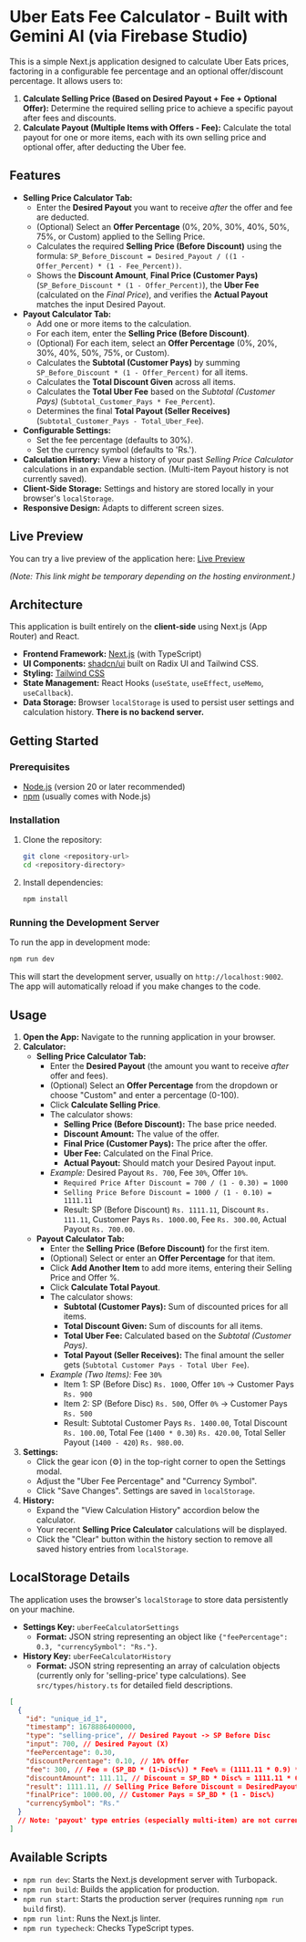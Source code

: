 <!-- This application was initially generated by AI and may require further refinement. -->

# Uber Eats Fee Calculator - Built with Gemini AI (via Firebase Studio)

This is a simple Next.js application designed to calculate Uber Eats prices, factoring in a configurable fee percentage and an optional offer/discount percentage. It allows users to:

1.  **Calculate Selling Price (Based on Desired Payout + Fee + Optional Offer):** Determine the required selling price to achieve a specific payout after fees and discounts.
2.  **Calculate Payout (Multiple Items with Offers - Fee):** Calculate the total payout for one or more items, each with its own selling price and optional offer, after deducting the Uber fee.

## Features

*   **Selling Price Calculator Tab:**
    *   Enter the **Desired Payout** you want to receive *after* the offer and fee are deducted.
    *   (Optional) Select an **Offer Percentage** (0%, 20%, 30%, 40%, 50%, 75%, or Custom) applied to the Selling Price.
    *   Calculates the required **Selling Price (Before Discount)** using the formula: `SP_Before_Discount = Desired_Payout / ((1 - Offer_Percent) * (1 - Fee_Percent))`.
    *   Shows the **Discount Amount**, **Final Price (Customer Pays)** (`SP_Before_Discount * (1 - Offer_Percent)`), the **Uber Fee** (calculated on the *Final Price*), and verifies the **Actual Payout** matches the input Desired Payout.
*   **Payout Calculator Tab:**
    *   Add one or more items to the calculation.
    *   For each item, enter the **Selling Price (Before Discount)**.
    *   (Optional) For each item, select an **Offer Percentage** (0%, 20%, 30%, 40%, 50%, 75%, or Custom).
    *   Calculates the **Subtotal (Customer Pays)** by summing `SP_Before_Discount * (1 - Offer_Percent)` for all items.
    *   Calculates the **Total Discount Given** across all items.
    *   Calculates the **Total Uber Fee** based on the *Subtotal (Customer Pays)* (`Subtotal_Customer_Pays * Fee_Percent`).
    *   Determines the final **Total Payout (Seller Receives)** (`Subtotal_Customer_Pays - Total_Uber_Fee`).
*   **Configurable Settings:**
    *   Set the fee percentage (defaults to 30%).
    *   Set the currency symbol (defaults to 'Rs.').
*   **Calculation History:** View a history of your past *Selling Price Calculator* calculations in an expandable section. (Multi-item Payout history is not currently saved).
*   **Client-Side Storage:** Settings and history are stored locally in your browser's `localStorage`.
*   **Responsive Design:** Adapts to different screen sizes.

## Live Preview

You can try a live preview of the application here: [Live Preview](https://9000-idx-studio-1746447866480.cluster-fdkw7vjj7bgguspe3fbbc25tra.cloudworkstations.dev)

*(Note: This link might be temporary depending on the hosting environment.)*

## Architecture

This application is built entirely on the **client-side** using Next.js (App Router) and React.

*   **Frontend Framework:** [Next.js](https://nextjs.org/) (with TypeScript)
*   **UI Components:** [shadcn/ui](https://ui.shadcn.com/) built on Radix UI and Tailwind CSS.
*   **Styling:** [Tailwind CSS](https://tailwindcss.com/)
*   **State Management:** React Hooks (`useState`, `useEffect`, `useMemo`, `useCallback`).
*   **Data Storage:** Browser `localStorage` is used to persist user settings and calculation history. **There is no backend server.**

## Getting Started

### Prerequisites

*   [Node.js](https://nodejs.org/) (version 20 or later recommended)
*   [npm](https://www.npmjs.com/) (usually comes with Node.js)

### Installation

1.  Clone the repository:
    ```bash
    git clone <repository-url>
    cd <repository-directory>
    ```
2.  Install dependencies:
    ```bash
    npm install
    ```

### Running the Development Server

To run the app in development mode:

```bash
npm run dev
```

This will start the development server, usually on `http://localhost:9002`. The app will automatically reload if you make changes to the code.

## Usage

1.  **Open the App:** Navigate to the running application in your browser.
2.  **Calculator:**
    *   **Selling Price Calculator Tab:**
        *   Enter the **Desired Payout** (the amount you want to receive *after* offer and fees).
        *   (Optional) Select an **Offer Percentage** from the dropdown or choose "Custom" and enter a percentage (0-100).
        *   Click **Calculate Selling Price**.
        *   The calculator shows:
            *   **Selling Price (Before Discount):** The base price needed.
            *   **Discount Amount:** The value of the offer.
            *   **Final Price (Customer Pays):** The price after the offer.
            *   **Uber Fee:** Calculated on the Final Price.
            *   **Actual Payout:** Should match your Desired Payout input.
        *   *Example:* Desired Payout `Rs. 700`, Fee `30%`, Offer `10%`.
            *   `Required Price After Discount = 700 / (1 - 0.30) = 1000`
            *   `Selling Price Before Discount = 1000 / (1 - 0.10) = 1111.11`
            *   Result: SP (Before Discount) `Rs. 1111.11`, Discount `Rs. 111.11`, Customer Pays `Rs. 1000.00`, Fee `Rs. 300.00`, Actual Payout `Rs. 700.00`.
    *   **Payout Calculator Tab:**
        *   Enter the **Selling Price (Before Discount)** for the first item.
        *   (Optional) Select or enter an **Offer Percentage** for that item.
        *   Click **Add Another Item** to add more items, entering their Selling Price and Offer %.
        *   Click **Calculate Total Payout**.
        *   The calculator shows:
            *   **Subtotal (Customer Pays):** Sum of discounted prices for all items.
            *   **Total Discount Given:** Sum of discounts for all items.
            *   **Total Uber Fee:** Calculated based on the *Subtotal (Customer Pays)*.
            *   **Total Payout (Seller Receives):** The final amount the seller gets (`Subtotal Customer Pays - Total Uber Fee`).
        *   *Example (Two Items):* Fee `30%`
            *   Item 1: SP (Before Disc) `Rs. 1000`, Offer `10%` -> Customer Pays `Rs. 900`
            *   Item 2: SP (Before Disc) `Rs. 500`, Offer `0%` -> Customer Pays `Rs. 500`
            *   Result: Subtotal Customer Pays `Rs. 1400.00`, Total Discount `Rs. 100.00`, Total Fee (`1400 * 0.30`) `Rs. 420.00`, Total Seller Payout (`1400 - 420`) `Rs. 980.00`.
3.  **Settings:**
    *   Click the gear icon (⚙️) in the top-right corner to open the Settings modal.
    *   Adjust the "Uber Fee Percentage" and "Currency Symbol".
    *   Click "Save Changes". Settings are saved in `localStorage`.
4.  **History:**
    *   Expand the "View Calculation History" accordion below the calculator.
    *   Your recent **Selling Price Calculator** calculations will be displayed.
    *   Click the "Clear" button within the history section to remove all saved history entries from `localStorage`.

## LocalStorage Details

The application uses the browser's `localStorage` to store data persistently on your machine.

*   **Settings Key:** `uberFeeCalculatorSettings`
    *   **Format:** JSON string representing an object like `{"feePercentage": 0.3, "currencySymbol": "Rs."}`.
*   **History Key:** `uberFeeCalculatorHistory`
    *   **Format:** JSON string representing an array of calculation objects (currently only for 'selling-price' type calculations). See `src/types/history.ts` for detailed field descriptions.

```json
[
  {
    "id": "unique_id_1",
    "timestamp": 1678886400000,
    "type": "selling-price", // Desired Payout -> SP Before Disc
    "input": 700, // Desired Payout (X)
    "feePercentage": 0.30,
    "discountPercentage": 0.10, // 10% Offer
    "fee": 300, // Fee = (SP_BD * (1-Disc%)) * Fee% = (1111.11 * 0.9) * 0.3 = 1000 * 0.3
    "discountAmount": 111.11, // Discount = SP_BD * Disc% = 1111.11 * 0.10
    "result": 1111.11, // Selling Price Before Discount = DesiredPayout / ((1-Disc%) * (1-Fee%))
    "finalPrice": 1000.00, // Customer Pays = SP_BD * (1 - Disc%)
    "currencySymbol": "Rs."
  }
  // Note: 'payout' type entries (especially multi-item) are not currently added to history
]
```

## Available Scripts

*   `npm run dev`: Starts the Next.js development server with Turbopack.
*   `npm run build`: Builds the application for production.
*   `npm run start`: Starts the production server (requires running `npm run build` first).
*   `npm run lint`: Runs the Next.js linter.
*   `npm run typecheck`: Checks TypeScript types.
